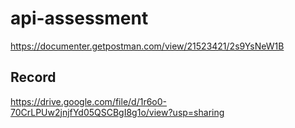 # api-assessment
https://documenter.getpostman.com/view/21523421/2s9YsNeW1B
## Record
https://drive.google.com/file/d/1r6o0-70CrLPUw2jnjfYd05QSCBgI8g1o/view?usp=sharing
